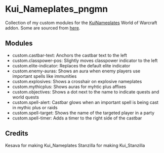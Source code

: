 # Kui_Nameplates_pngmn

Collection of my custom modules for the [KuiNameplates](https://wow.curseforge.com/projects/kuinameplates) World of Warcraft addon.
Some are sourced from [here](https://github.com/kesava-wow/kuinameplates-customs).

## Modules

- custom.castbar-text:		Anchors the castbar text to the left
- custom.classpower-pos: 	Slightly moves classpower indicator to the left
- custom.elite-indicator: 	Replaces the default elite indicator
- custom.enemy-auras: 		Shows an aura when enemy players use important spells like immunities
- custom.explosives: 		Shows a crosshair on explosive nameplates
- custom.mythicplus: 		Shows auras for myhtic plus affixes
- custom.objectives: 		Shows a dot next to the name to indicate quests and world quests
- custom.spell-alert: 		Castbar glows when an important spell is being cast in mythic plus or raids
- custom.spell-target: 		Shows the name of the targeted player in a party
- custom.spell-timer: 		Adds a timer to the right side of the castbar

## Credits

Kesava for making Kui_Nameplates
Stanzilla for making Kui_Stanzilla
